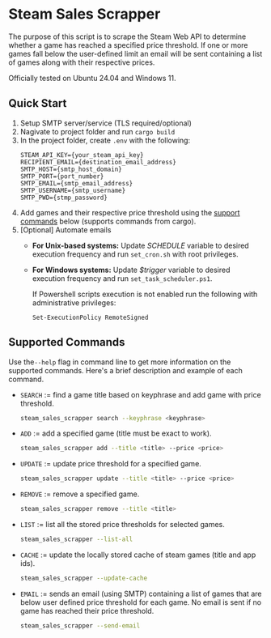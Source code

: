 # Steam Sales Scrapper
The purpose of this script is to scrape the Steam Web API to determine whether a game has reached a specified price threshold. If one or more games fall below the user-defined limit an email will be sent containing a list of games along with their respective prices. 

Officially tested on Ubuntu 24.04 and Windows 11.

## Quick Start
1. Setup SMTP server/service (TLS required/optional)
2. Nagivate to project folder and run `cargo build`
3. In the project folder, create `.env` with the following:
    ```
    STEAM_API_KEY={your_steam_api_key}
    RECIPIENT_EMAIL={destination_email_address}
    SMTP_HOST={smtp_host_domain}
    SMTP_PORT={port_number}
    SMTP_EMAIL={smtp_email_address}
    SMTP_USERNAME={smtp_username}
    SMTP_PWD={stmp_password}
    ```
4. Add games and their respective price threshold using the [support commands](#supported-commands) below (supports commands from cargo).
5. [Optional] Automate emails
    - **For Unix-based systems:** Update *SCHEDULE* variable to desired execution frequency and run `set_cron.sh` with root privileges.
    - **For Windows systems:** Update *$trigger* variable to desired execution frequency and run `set_task_scheduler.ps1`. 
    
        If Powershell scripts execution is not enabled run the following with administrative privileges: 
        ```
        Set-ExecutionPolicy RemoteSigned
        ```

## Supported Commands
Use the`--help` flag in command line to get more information on the supported commands. Here's a brief description and example of each command.
- `SEARCH` := find a game title based on keyphrase and add game with price threshold.
    ```bash 
    steam_sales_scrapper search --keyphrase <keyphrase>
    ```
- `ADD` := add a specified game (title must be exact to work).
    ```bash 
    steam_sales_scrapper add --title <title> --price <price>
    ```
- `UPDATE` := update price threshold for a specified game.
    ```bash 
    steam_sales_scrapper update --title <title> --price <price>
    ```
- `REMOVE` := remove a specified game.
    ```bash 
    steam_sales_scrapper remove --title <title>
    ```
- `LIST` := list all the stored price thresholds for selected games.
    ```bash 
    steam_sales_scrapper --list-all
    ```
- `CACHE` := update the locally stored cache of steam games (title and app ids).
    ```bash 
    steam_sales_scrapper --update-cache
    ```
- `EMAIL` := sends an email (using SMTP) containing a list of games that are below user defined price threshold for each game. No email is sent if no game has reached their price threshold.
    ```bash 
    steam_sales_scrapper --send-email
    ```